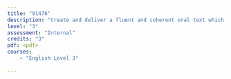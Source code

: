 ```yaml
---
title: "91476"
description: "Create and deliver a fluent and coherent oral text which develops, sustains, and structures ideas"
level: "3"
assessment: "Internal"
credits: "3"
pdf: <pdf>
courses:
    - "English Level 3"
    
---
```

